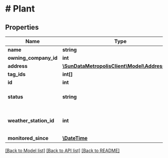 # # Plant

## Properties

Name | Type | Description | Notes
------------ | ------------- | ------------- | -------------
**name** | **string** |  | 
**owning_company_id** | **int** |  | [optional] 
**address** | [**\SunDataMetropolisClient\Model\AddressBasic**](AddressBasic.md) |  | [optional] 
**tag_ids** | **int[]** |  | [optional] 
**id** | **int** |  | 
**status** | **string** | The plant status as a string | [optional] 
**weather_station_id** | **int** | The ID of the nearest weather station | [optional] 
**monitored_since** | [**\DateTime**](\DateTime.md) |  | [optional] 

[[Back to Model list]](../../README.md#documentation-for-models) [[Back to API list]](../../README.md#documentation-for-api-endpoints) [[Back to README]](../../README.md)



